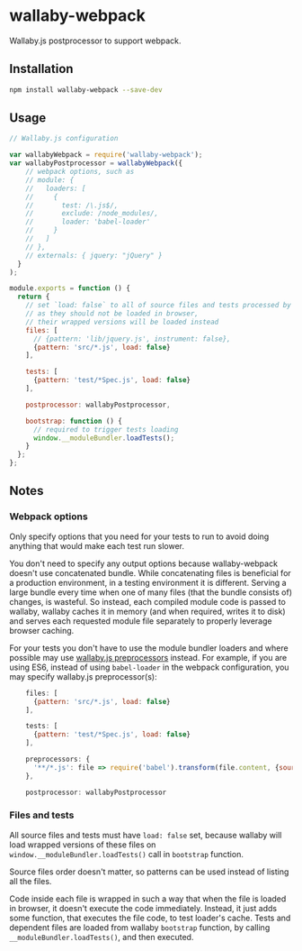 # wallaby-webpack

Wallaby.js postprocessor to support webpack.

## Installation

``` sh
npm install wallaby-webpack --save-dev
```

## Usage

``` javascript
// Wallaby.js configuration

var wallabyWebpack = require('wallaby-webpack');
var wallabyPostprocessor = wallabyWebpack({
    // webpack options, such as
    // module: {
    //   loaders: [
    //     {
    //       test: /\.js$/,
    //       exclude: /node_modules/,
    //       loader: 'babel-loader'
    //     }
    //   ]
    // },
    // externals: { jquery: "jQuery" }
  }
);

module.exports = function () {
  return {
    // set `load: false` to all of source files and tests processed by webpack (except external files),
    // as they should not be loaded in browser,
    // their wrapped versions will be loaded instead
    files: [
      // {pattern: 'lib/jquery.js', instrument: false},
      {pattern: 'src/*.js', load: false}
    ],

    tests: [
      {pattern: 'test/*Spec.js', load: false}
    ],

    postprocessor: wallabyPostprocessor,

    bootstrap: function () {
      // required to trigger tests loading
      window.__moduleBundler.loadTests();
    }
  };
};
```

## Notes

### Webpack options
Only specify options that you need for your tests to run to avoid doing anything that would make each test run slower.

You don't need to specify any output options because wallaby-webpack doesn't use concatenated bundle. While concatenating files is beneficial for a production environment, in a testing environment it is different.
 Serving a large bundle every time when one of many files (that the bundle consists of) changes, is wasteful.
 So instead, each compiled module code is passed to wallaby, wallaby caches it in memory (and when required, writes
 it to disk) and serves each requested module file separately to properly leverage browser caching.

For your tests you don't have to use the module bundler loaders and where possible may use [wallaby.js preprocessors](https://github.com/wallabyjs/public#preprocessors-setting) instead. For example, if you are using ES6, instead of using `babel-loader` in the webpack configuration, you may specify wallaby.js preprocessor(s):

``` javascript
    files: [
      {pattern: 'src/*.js', load: false}
    ],

    tests: [
      {pattern: 'test/*Spec.js', load: false}
    ],

    preprocessors: {
      '**/*.js': file => require('babel').transform(file.content, {sourceMap: true})
    },

    postprocessor: wallabyPostprocessor
```
### Files and tests
All source files and tests must have `load: false` set, because wallaby will load wrapped versions of these files on `window.__moduleBundler.loadTests()` call in `bootstrap` function.

Source files order doesn't matter, so patterns can be used instead of listing all the files.

Code inside each file is wrapped in such a way that when the file is loaded in browser, it doesn't execute
 the code immediately. Instead, it just adds some function, that executes the file code, to test loader's cache. Tests and dependent files are loaded from wallaby `bootstrap` function, by calling `__moduleBundler.loadTests()`, and then executed.